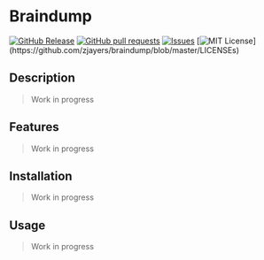 # Braindump
[![GitHub Release](https://img.shields.io/github/release/zjayers/braindump.svg?style=flat)]()
[![GitHub pull requests](https://img.shields.io/github/issues-pr/zjayers/braindump.svg?style=flat)]()
[![Issues](https://img.shields.io/github/issues-raw/zjayers/braindump.svg?maxAge=25000)](https://github.com/zjayers/braindump/issues)
[![MIT License](https://img.shields.io/apm/l/atomic-ui.svg?)](https://github.com/zjayers/braindump/blob/master/LICENSEs)

## Description

> Work in progress

## Features

> Work in progress

## Installation

> Work in progress

## Usage

> Work in progress